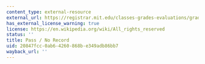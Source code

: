 ```yaml
---
content_type: external-resource
external_url: https://registrar.mit.edu/classes-grades-evaluations/grades/grading-policies/flexible-pnr-grading-option
has_external_license_warning: true
license: https://en.wikipedia.org/wiki/All_rights_reserved
status: ''
title: Pass / No Record
uid: 20847fcc-0ab6-4260-868b-e349adb86bb7
wayback_url: ''
---
```


